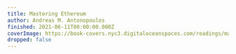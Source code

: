 ```yaml
---
title: Mastering Ethereum
author: Andreas M. Antonopoulos
finished: 2021-06-11T00:00:00.000Z
coverImage: https://book-covers.nyc3.digitaloceanspaces.com/readings/mastering-ethereum-01.jpg
dropped: false
---
```


